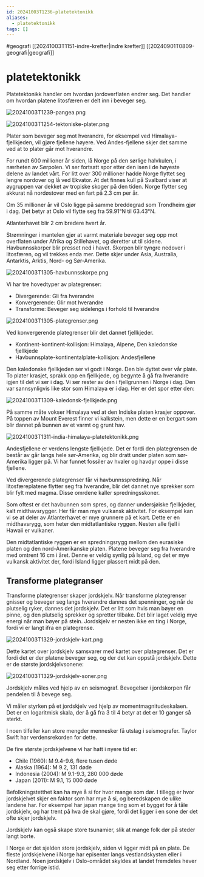 ```yaml
---
id: 20241003T1236-platetektonikk
aliases:
  - platetektonikk
tags: []
---
```


#geografi [[20241003T1151-indre-krefter|indre krefter]] [[20240901T0809-geografi|geografi]]

# platetektonikk

Platetektonikk handler om hvordan jordoverflaten endrer seg. Det handler om hvordan platene litosfæren er delt inn i beveger seg.

![20241003T1239-pangea.png](Assets/20241003T1239-pangea.png)

![20241003T1254-tektoniske-plater.png](Assets/20241003T1254-tektoniske-plater.png)

Plater som beveger seg mot hverandre, for eksempel ved Himalaya-fjellkjeden, vil gjøre fjellene høyere. Ved Andes-fjellene skjer det samme ved at to plater går mot hverandre.

For rundt 600 millioner år siden, lå Norge på den sørlige halvkulen, i nærheten av Sørpolen. Vi ser fortsatt spor etter den isen i de høyeste delene av landet vårt. For litt over 300 millioner hadde Norge flyttet seg lengre nordover og lå ved Ekvator. At det finnes kull på Svalbard viser at øygruppen var dekket av tropiske skoger på den tiden. Norge flytter seg akkurat nå nordøstover med en fart på 2.3 cm per år.

Om 35 millioner år vil Oslo ligge på samme breddegrad som Trondheim gjør i dag. Det betyr at Oslo vil flytte seg fra 59.91°N til 63.43°N.

Atlanterhavet blir 2 cm bredere hvert år.

Strømninger i mantelen gjør at varmt materiale beveger seg opp mot overflaten under Afrika og Stillehavet, og deretter ut til sidene.
Havbunnsskorper blir presset ned i havet. Skorpen blir tyngre nedover i litosfæren, og vil trekkes enda mer. Dette skjer under Asia, Australia, Antarktis, Arktis, Nord- og Sør-Amerika.

![20241003T1305-havbunnsskorpe.png](Assets/20241003T1305-havbunnsskorpe.png)

Vi har tre hovedtyper av plategrenser:

- Divergerende: Gli fra hverandre
- Konvergerende: Glir mot hverandre
- Transforme: Beveger seg sidelengs i forhold til hverandre

![20241003T1305-plategrenser.png](Assets/20241003T1305-plategrenser.png)

Ved konvergerende plategrenser blir det dannet fjellkjeder.

- Kontinent-kontinent-kollisjon: Himalaya, Alpene, Den kaledonske fjellkjede
- Havbunnsplate-kontinentalplate-kollisjon: Andesfjellene

Den kaledonske fjellkjeden ser vi godt i Norge. Den ble dyttet over vår plate. To plater krasjet, sprakk opp en fjellkjede, og begynte å gå fra hverandre igjen til det vi ser i dag. Vi ser rester av den i fjellgrunnen i Norge i dag. Den var sannsynligvis like stor som Himalaya er i dag. Her er det spor etter den:

![20241003T1309-kaledonsk-fjellkjede.png](Assets/20241003T1309-kaledonsk-fjellkjede.png)

På samme måte vokser Himalaya ved at den Indiske platen krasjer oppover. På toppen av Mount Everest finner vi kalkstein, men dette er en bergart som blir dannet på bunnen av et varmt og grunt hav.

![20241003T1311-india-himalaya-platetektonikk.png](Assets/20241003T1311-india-himalaya-platetektonikk.png)

Andesfjellene er verdens lengste fjellkjede. Det er fordi den plategrensen de består av går langs hele sør-Amerika, og blir dratt under platen som sør-Amerika ligger på. Vi har funnet fossiler av hvaler og havdyr oppe i disse fjellene.

Ved divergerende plategrenser får vi havbunnsspredning. Når litosfæreplatene flytter seg fra hverandre, blir det dannet nye sprekker som blir fylt med magma. Disse omrdene kaller spredningsskoner.

Som oftest er det havbunnen som spres, og danner undersjøiske fjellkjeder, kalt midthavsrygger. Her får man mye vulkansk aktivitet. For eksempel kan vi se at deler av Atlanterhavet er mye grunnere på et kart. Dette er en midthavsrygg, som heter den midtatlantiske ryggen. Nesten alle fjell i Hawaii er vulkaner.

Den midtatlantiske ryggen er en spredningsrygg mellom den eurasiske platen og den nord-Amerikanske platen. Platene beveger seg fra hverandre med omtrent 16 cm i året. Denne er veldig synlig på Island, og det er mye vulkansk aktivitet der, fordi Island ligger plassert midt på den.

## Transforme plategranser

Transforme plategrenser skaper jordskjelv. Når transforme plategrenser gnisser og beveger seg langs hverandre dannes det spenninger, og når de plutselig ryker, dannes det jordskjelv. Det er litt som hvis man bøyer en pinne, og den plutselig sprekker og spretter tilbake. Det blir laget veldig mye energi når man bøyer på stein. Jordskjelv er nesten ikke en ting i Norge, fordi vi er langt ifra en plategrense.

![20241003T1329-jordskjelv-kart.png](Assets/20241003T1329-jordskjelv-kart.png)

Dette kartet over jordskjelv samsvarer med kartet over plategrenser. Det er fordi det er der platene beveger seg, og der det kan oppstå jordskjelv. Dette er de største jordskjelvsonene:

![20241003T1329-jordskjelv-soner.png](Assets/20241003T1329-jordskjelv-soner.png)

Jordskjelv måles ved hjelp av en seismograf. Bevegelser i jordskorpen får pendelen til å bevege seg.

Vi måler styrken på et jordskjelv ved hjelp av momentmagnitudeskalaen. Det er en logaritmisk skala, der å gå fra 3 til 4 betyr at det er 10 ganger så sterkt.

I noen tilfeller kan store mengder mennesker få utslag i seismografer. Taylor Swift har verdensrekorden for dette.

De fire største jordskjelvene vi har hatt i nyere tid er:

- Chile (1960): M 9.4-9.6, flere tusen døde
- Alaska (1964): M 9.2, 131 døde
- Indonesia (2004): M 9.1-9.3, 280 000 døde
- Japan (2011): M 9.1, 15 000 døde

Befolkningstetthet kan ha mye å si for hvor mange som dør. I tillegg er hvor jordskjelvet skjer en faktor som har mye å si, og beredskapen de ulike landene har. For eksempel har japan mange ting som et bygget for å tåle jordskjelv, og har trent på hva de skal gjøre, fordi det ligger i en sone der det ofte skjer jordskjelv.

Jordskjelv kan også skape store tsunamier, slik at mange folk dør på steder langt borte.

I Norge er det sjelden store jordskjelv, siden vi ligger midt på en plate. De fleste jordskjelvene i Norge har episenter langs vestlandskysten eller i Nordland. Noen jordskjelv i Oslo-området skyldes at landet fremdeles hever seg etter forrige istid.
